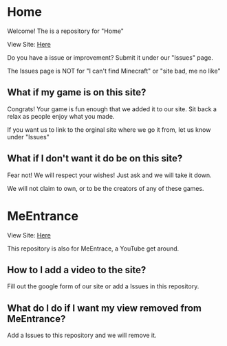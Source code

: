 # Home

Welcome! The is a repository for "Home" 

View Site: [Here](https://sites.google.com/g.risd.org/pearce-resources-sus/home)

Do you have a issue or improvement? Submit it under our "Issues" page.

The Issues page is NOT for "I can't find Minecraft" or "site bad, me no like"

## What if my game is on this site?

Congrats! Your game is fun enough that we added it to our site. Sit back a relax as people enjoy what you made.

If you want us to link to the orginal site where we go it from, let us know under "Issues"  

## What if I don't want it do be on this site?

Fear not! We will respect your wishes! Just ask and we will take it down.

We will not claim to own, or to be the creators of any of these games.  


# MeEntrance 

View Site: [Here](https://sites.google.com/g.risd.org/mentrance-videos/home)

This repository is also for MeEntrace, a YouTube get around.

## How to I add a video to the site?

Fill out the google form of our site or add a Issues in this repository.

## What do I do if I want my view removed from MeEntrance?

Add a Issues to this repository and we will remove it. 
